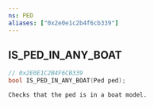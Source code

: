 ```yaml
---
ns: PED
aliases: ["0x2e0e1c2b4f6cb339"]
---
```

## IS_PED_IN_ANY_BOAT

```c
// 0x2E0E1C2B4F6CB339
bool IS_PED_IN_ANY_BOAT(Ped ped);
```

```
Checks that the ped is in a boat model.
```
